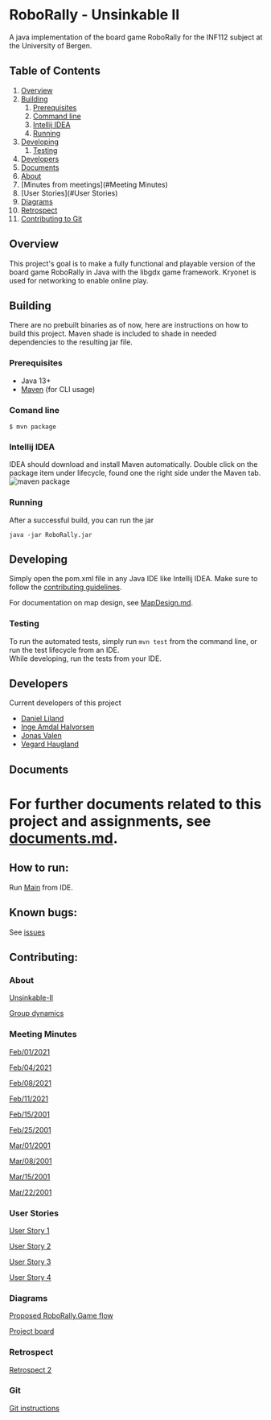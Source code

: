 
# RoboRally - Unsinkable II
A java implementation of the board game RoboRally for the INF112 subject at the
University of Bergen.

## Table of Contents
1. [Overview](#overview)
2. [Building](#building)
    1. [Prerequisites](#prerequisites)
    2. [Command line](#comand-line)
    3. [Intellij IDEA](#intellij-idea)
    4. [Running](#running)
3. [Developing](#developing)
   1. [Testing](#testing)
4. [Developers](#developers)
5. [Documents](#documents)
6. [About](#About)
7. [Minutes from meetings](#Meeting Minutes)
8. [User Stories](#User Stories)
9. [Diagrams](#Diagram)
10. [Retrospect](#Retrospect)
11. [Contributing to Git](#Git)

## Overview
This project's goal is to make a fully functional and playable version of
the board game RoboRally in Java with the libgdx game framework. Kryonet is used
for networking to enable online play.

## Building
There are no prebuilt binaries as of now, here are instructions on how to build
this project.
Maven shade is included to shade in needed dependencies
to the resulting jar file.

### Prerequisites
- Java 13+
- [Maven](https://maven.apache.org/) (for CLI usage)

### Comand line
```shell
$ mvn package
```

### Intellij IDEA
IDEA should download and install Maven automatically.
Double click on the package item under lifecycle, found
one the right side under the Maven tab.  
![maven package](https://user-images.githubusercontent.com/3050747/109568552-5d858e80-7ae7-11eb-97d3-b623bf9b669a.png)

### Running
After a successful build, you can run the jar
```
java -jar RoboRally.jar
```

## Developing
Simply open the pom.xml file in any Java IDE like Intellij
IDEA. Make sure to follow the 
[contributing guidelines](./documentation/CONTRIBUTING.md).

For documentation on map design, see [MapDesign.md](./documentation/MapDesign.md).

### Testing
To run the automated tests, simply run `mvn test` from the command line,
or run the test lifecycle from an IDE.  
While developing, run the tests from your IDE.

## Developers
Current developers of this project
- [Daniel Liland](https://github.com/ende124)
- [Inge Amdal Halvorsen](https://github.com/Snowsock)
- [Jonas Valen](https://github.com/jonazbot)
- [Vegard Haugland](https://github.com/hauglandvegard)

## Documents
For further documents related to this project and assignments, see
[documents.md](./documentation/documents.md).
=======

## How to run:
Run 
[Main](src/main/java/RoboRally/Main.java)
from IDE.

## Known bugs:
See [issues](https://github.com/inf112-v21/Unsinkable-II/issues)

## Contributing:

### About
[Unsinkable-II](documentation/deliverables/compulsoryAssignment1/about.md)

[Group dynamics](documentation/deliverables/compulsoryAssignment1/ComplulsoryAssignment1.md)

### Meeting Minutes
[Feb/01/2021](documentation/deliverables/minutesOfMeetings/2021.02.01.md)

[Feb/04/2021](documentation/deliverables/minutesOfMeetings/2021.02.04.md)

[Feb/08/2021](documentation/deliverables/minutesOfMeetings/2021.02.08.md)

[Feb/11/2021](documentation/deliverables/minutesOfMeetings/2021.02.11.md)

[Feb/15/2001](documentation/deliverables/minutesOfMeetings/minutes_15.02.21.md)

[Feb/25/2001](documentation/deliverables/minutesOfMeetings/minutes_25.02.21.md)

[Mar/01/2001](documentation/deliverables/minutesOfMeetings/minutes_03.01.21.md)

[Mar/08/2001](documentation/deliverables/minutesOfMeetings/minutes_08.03.21.md)

[Mar/15/2001](documentation/deliverables/minutesOfMeetings/minutes_15.03.21.md)

[Mar/22/2001](documentation/deliverables/minutesOfMeetings/minutes_22.03.21.md)

### User Stories
[User Story 1](documentation/deliverables/compulsoryAssignment1/userStories/UserStory1.md)

[User Story 2](documentation/deliverables/compulsoryAssignment1/userStories/UserStory2.md)

[User Story 3](documentation/deliverables/compulsoryAssignment1/userStories/UserStory3.md)

[User Story 4](documentation/deliverables/compulsoryAssignment1/userStories/UserStory4.md)

### Diagrams
[Proposed RoboRally.Game flow](documentation/deliverables/compulsoryAssignment1/RoboRally%20Flowchart.pdf)

[Project board](https://github.com/inf112-v21/Unsinkable-II/issues)

### Retrospect
[Retrospect 2](documentation/deliverables/CompulsaryAssignment2/Retrospect.md)

### Git
[Git instructions](documentation/CONTRIBUTING.md)
